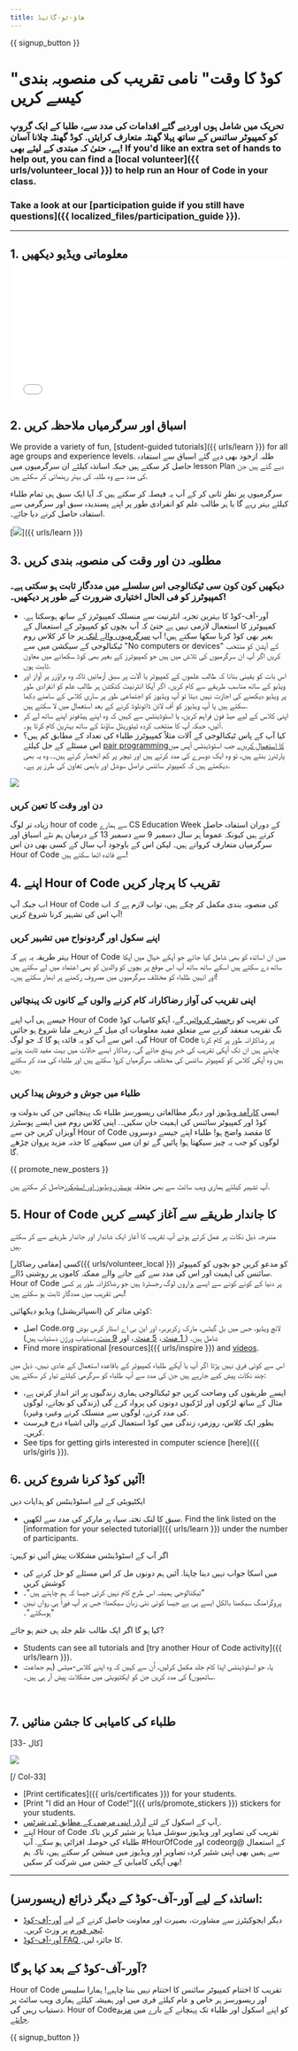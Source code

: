 ```yaml
---
title: ھاؤ-ٹو-گائیڈ
---
```


{{ signup_button }}

# "کوڈ کا وقت" نامی تقریب کی منصوبہ بندی کیسے کریں

### تحریک میں شامل ہوں اوردیے گئے اقدامات کی مدد سے، طلبا کے ایک گروپ کو کمپیوٹر سائنس کے ساتھ پہلا گھنٹہ متعارف کرایئں. کوڈ گھنٹہ چلانا آسان ہے، حتیٰ کہ مبتدی کے لیئے بھی! If you'd like an extra set of hands to help out, you can find a [local volunteer]({{ urls/volunteer_local }}) to help run an Hour of Code in your class.

### Take a look at our [participation guide if you still have questions]({{ localized_files/participation_guide }}).

***

## 1. معلوماتی ویڈیو دیکھیں <iframe width="500" height="255" src="//www.youtube.com/embed/SrnvvWDm73k" frameborder="0" allowfullscreen mark="crwd-mark"></iframe>

## 2. اسباق اور سرگرمیاں ملاحظہ کریں

We provide a variety of fun, [student-guided tutorials]({{ urls/learn }}) for all age groups and experience levels. طلبہ ازخود بھی دیے گئے اسباق سے استفادہ حاصل کر سکتے ہیں جبکہ اساتذہ کیلئے ان سرگرمیوں میں lesson Plan دیے گئے ہیں جن کی مدد سے وہ طلبہ کی بہتر رہنمائی کر سکتے ہیں.

سرگرمیوں پر نظرِ ثانی کر کے آپ یہ فیصلہ کر سکتے ہیں کہ آیا ایک سبق ہی تمام طلباء کیلئے بہتر رہے گا یا ہر طالب علم کو انفرادی طور پر اپنے پسندیدہ سبق اور سرگرمی سے استفادہ حاصل کرنے دیا جائے۔.

[<img src="/images/fit-700/tutorials.png" />]({{ urls/learn }})

## 3. مطلوبہ دن اور وقت کی منصوبہ بندی کریں

### دیکھیں کون کون سی ٹیکنالوجی اس سلسلے میں مددگار ثابت ہو سکتی ہے۔ کمپیوٹرز کو فی الحال اختیاری ضرورت کے طور پر دیکھیں۔!

- آور-آف-کوڈ کا بہترین تجربہ انٹرنیت سے منسلک کمپیوٹرز کے ساتھ ہوسکتا ہے. کمپیوٹرز کا استعمال لازمی نہیں ہے حتیٰ کہ آپ بچوں کو کمپیوٹر کے استعمال کے بغیر بھی کوڈ کرنا سکھا سکتے ہیں! آپ [سرگرمیوں والے لنک ](/learn)پر جا کر کلاس روم ٹیکنالوجی کے سیکشن میں سے "No computers or devices" کے آپشن کو منتخب کریں اگر آپ ان سرگرمیوں کی تلاش میں ہیں جو کمپیوٹرز کے بغیر بھی کوڈ سکھانے میں معاون ثابت ہوں.
- اس بات کو یقینی بنانا کہ طالب علموں کے کمپیوٹر یا آلات پر سبق آزمائیں تاکہ وہ براؤزر پر آواز اور ویڈیو کے ساتھ مناسب طریقے سے کام کریں. اگر آپکا انٹرنیٹ کنکشن ہر طالبِ علم کو انفرادی طور پر ویڈیو دیکھنے کی اجازت نہیں دیتا تو آپ ویڈیوز کو اجتماعی طور پر ساری کلاس کے سامنے دِکھا سکتے ہیں یا آپ ویڈیوز کو آف لائن ڈائونلوڈ کرنے کے بعد استعمال میں لا سکتے ہیں.
- اپنی کلاس کے لیے ھیڈ فون فراہم کریں، یا اسٹوڈینٹس سے کہیں کہ وہ اپنے ہیڈفونز اپنے ساتھ لے کر آئیں، جبکہ آپ کا منتخب کردہ ٹیٹوریئل ساؤنڈ کے ساتھ بہترین کام کرتا ہو۔.
- کیا آپ کے پاس ٹیکنالوجی کے آلات مثلاً کمپیوٹرز طلباء کی تعداد کے مطابق کم ہیں؟ اس مسئلے کے حل کیلئے [pair programmingکا  استعمال کریں۔](https://www.youtube.com/watch?</a>v=vgkahOzFH2Q) جب اسٹوڈینٹس آپس میں پارٹنرز بنتے ہیں، تو وہ ایک دوسرے کی مدد کرتے ہیں اور ٹیچر پر کم انحصار کرتے ہیں۔. وہ یہ بھی دیکھتے ہیں کہ کمپیوٹر سائنس دراصل سوشل اور باہمی تعاون کی طرز پر ہے۔.

<img src="/images/fit-350/group_ipad.jpg" />

### دن اور وقت کا تعین کریں

زیادہ تر لوگ hour of code  سے ہمارے CS Education Week کے دوران استفادہ حاصل کرتے ہیں کیونکہ عموماً ہر سال دسمبر 9 سے دسمبر 13 کے درمیان ہم نئے اسباق اور سرگرمیاں متعارف کرواتے ہیں۔ لیکن اس کے باوجود آپ سال کے کسی بھی دن اس Hour of Code سے فائدہ اٹھا سکتے ہیں!

## 4. اپنے Hour of Code تقریب کا پرچار کریں

اب جبکہ آپ Hour of Code کی منصوبہ بندی مکمل کر چکے ہیں، تواب لازم ہے کہ اب آپ اس کی تشہیر کرنا شروع کریں!

### اپنے سکول اور گردونواح میں تشہیر کریں

بہتر طریقہ یہ ہے کہ Hour of Code میں ان اساتذہ کو بھی شامل کیا جائے جو آپکے خیال میں آپکا ساتھ دے سکتے ہیں اسکے ساتھ ساتھ آپ اس موقع پر بچوں کو والدین کو بھی اعتماد میں لے سکتے ہیں اور انہیں طلباء کو مختلف سرگرمیوں میں مصروف رکھنے پر ابھار سکتے ہیں۔!

### اپنی تقریب کی آواز رضاکارانہ کام کرنے والوں کے کانوں تک پہنچائیں

جیسے ہی آپ اپنے Hour of Code کی تقریب کو [رجسٹر کروائیں ](/)گے، آپکو کامیاب کوڈ نگ تقریب منعقد کرنے سے متعلق مفید معلومات ای میل کے ذریعے ملنا شروع ہو جائیں گی. اس سے آپ کو یہ فائدہ ہو گا کہ جو لوگ Hour of Code پر رضاکارانہ طور پر کام کرنا چاہتے ہیں ان تک آپکی تقریب کی خبر پہنچ جائے گی. رضاکار ایسے حالات میں بہت مفید ثابت ہوتے ہیں وہ آپکی کلاس کو کمپیوٹر سائنس کی مختلف سرگرمیاں کروا سکتے ہیں اور طلباء کی مدد کر سکتے ہیں.

### طلباء میں جوش و خروش پیدا کریں

ایسی [ کارآمد ویڈیوز](/promote/resources) اور دیگر مطالعاتی ریسورسز طلباء تک پہنچائیں جن کی بدولت وہ کوڈ اور کمپیوٹر سائنس کی اہمیت جان سکیں۔. اپنی کلاس روم میں ایسے پوسٹرز آویزاں کریں جن سے Hour of Code کا مقصد واضح ہو! طلباء اپنے جیسے دوسروں لوگوں کو جب یہ چیز سیکھتا ہوا پائیں گے تو ان میں سیکھنے کا جذبہ مزید پروان چڑھے گا.

{{ promote_new_posters }}

آپ تشہیر کیلئے ہماری ویب سائٹ سے بھی متعلقہ [پوسٹرز ویڈیوز اور اسٹیکرز](/promote/resources#posters)حاصل کر سکتے ہیں.

## 5. Hour of Code کا جاندار طریقے سے آغاز کیسے کریں

مندرجہ ذیل نکات پر عمل کرتے ہوئے آپ تقریب کا آغاز ایک شاندار اور جاندار طریقے سے کر سکتے ہیں.

کسی [مقامی رضاکار]({{ urls/volunteer_local }}) کو مدعو کریں جو بچوں کو کمپیوٹر سائنس کی اہمیت اور اس کی مدد سے کیے جانے والے ممکنہ کاموں پر روشنی ڈالے. Hour of Code پر دنیا کے کونے کونے سے ایسے ہزاروں لوگ رجسٹرڈ ہیں جو رضاکارانہ طور پر کسی بھی تقریب میں مددگار ثابت ہو سکتے ہیں!

کوئی متاثر کن (انسپائریشنل) ویڈیو دیکھائیں:

- اصل Code.org لانچ ویڈیو، جس میں بل گیٹس، مارک زکربربر، اور این بی اے اسٹار کرس بوش شامل ہیں. ([ 1 منٹ ](https://www.youtube.com/watch؟v=qYZF6oIZtfc)، <a href = "https://www.youtube.com/watch؟v ہیں = nKIu9yen5nc "> 5 منٹ </a>، اور [ 9 منٹ ](https://www.youtube.com/watch؟v=dU1xS07N-FA) دستیاب ورژن دستیاب ہیں)
- Find more inspirational [resources]({{ urls/inspire }}) and [videos](https://www.youtube.com/playlist?list=PLzdnOPI1iJNfpD8i4Sx7U0y2MccnrNZuP).

اس سے کوئی فرق نہیں پڑتا اگر آپ یا آپکے طلباء کمپیوٹر کے باقاعدہ استعمال کے عادی نہیں. ذیل میں چند نکات پیش کیے جارہے ہیں جن کی مدد سے آپ طلباء کو سرگرمی کیلئے تیار کر سکتے ہیں:

- ایسے طریقوں کی وضاحت کریں جو ٹیکنالوجی ہماری زندگیوں پر اثر انداز کرتی ہے، مثال کے ساتھ لڑکوں اور لڑکیوں دونوں کی پرواہ کرے گی (زندگی کو بچانے، لوگوں کی مدد کرنے، لوگوں سے منسلک کرنے وغیرہ وغیرہ).
- بطور ایک کلاس، روزمرہ زندگی میں کوڈ استعمال کرنے والی اشیاء درج فہرست کریں۔.
- See tips for getting girls interested in computer science [here]({{ urls/girls }}).


## 6. آئیں کوڈ کرنا شروع کریں!

ایکٹیویٹی کے لیے اسٹوڈینٹس کو ہدایات دیں

- سبق کا لنک تختہ سیاہ پر مارکر کی مدد سے لکھیں. Find the link listed on the [information for your selected tutorial]({{ urls/learn }}) under the number of participants.

:اگر آپ کے اسٹوڈینٹس مشکلات پیش آئیں تو کہیں

- میں اسکا جواب نہیں دینا چاہتا. آئیں ہم دونوں مل کر اس مسئلے کو حل کرنے کی کوشش کریں
- ٹیکنالوجی ہمیشہ اس طرح کام نہیں کرتی جیسا کہ ہم چاہتے ہیں"۔"
- پروگرامنگ سیکھنا بالکل ایسے ہی ہے جیسا کوئی نئی زبان سیکھنا؛ جس پر آپ فوراً ہی رواں نہیں ہوسکتے"۔"

کیا ہو گا اگر ایک طالب علم جلد ہی ختم ہو جائے?

- Students can see all tutorials and [try another Hour of Code activity]({{ urls/learn }}).
- یا، جو اسٹوڈینٹس اپنا کام جلد مکمل کرلیں، اُن سے کہیں کہ وہ اپنے کلاس-میٹس (ہم جماعت ساتھیوں) کی مدد کریں جن کو ایکٹیویٹی میں مشکلات پیش آر ہی ہیں۔.

<p style="clear:both">&nbsp;</p>

## 7. طلباء کی کامیابی کا جشن منائیں

[کال -33]

<img src="/images/fit-300/boy-certificate.jpg" />

[/ Col-33]

- [Print certificates]({{ urls/certificates }}) for your students.
- [Print "I did an Hour of Code!"]({{ urls/promote_stickers }}) stickers for your students.
- آپ کے اسکول کے لئے [ آرڈر اپنی مرضی کے مطابق ٹی شرٹس ](http://blog.code.org/post/132608499493/hour-of-code-shirts-and-more).
- اپنے Hour of Code تقریب کی تصاویر اور ویڈیوز سوشل میڈیا پر شئیر کریں تاکہ طلباء کی حوصلہ افزائی ہو سکے. آپ #HourOfCode اور codeorg@ کے استعمال سے ہمیں بھی اپنی شئیر کردہ تصاویر اور ویڈیوز میں مینشن کر سکتے ہیں، تاکہ ہم بھی آپکی کامیابی کے جشن میں شرکت کر سکیں!

----

## اساتذہ کے لیے آور-آف-کوڈ کے دیگر ذرائع (ریسورسز):

- دیگر ایجوکیٹرز سے مشاورت، بصیرت اور معاونت حاصل کرنے کے لیے [آور-آف-کوڈ ٹیچر فورم](http://forum.code.org/c/plc/hour-of-code) پر وزٹ کریں۔.
- [آور-آف-کوڈ FAQ ](https://support.code.org/hc/en-us/categories/200147083-Hour-of-Code)کا جائزہ لیں۔.

## آور-آف-کوڈ کے بعد کیا ہو گا?

Hour of Code تقریب کا اختتام کمپیوٹر سائنس کا اختتام نہیں بننا چاہیے! ہمارا سلیبس اور ریسورسز ہر خاص و عام کیلئے فری میں اور ہمیشہ کیلئے ہماری ویب سائٹ پر دستیاب رہیں گی. Hour of Codeکو اپنے اسکول اور طلباء تک پہنچانے کے بارے میں [مزید جانئے](/beyond).

{{ signup_button }}
